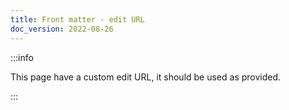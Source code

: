 ```yaml
---
title: Front matter - edit URL
doc_version: 2022-08-26
---
```


:::info

This page have a custom edit URL, it should be used as provided.

:::
